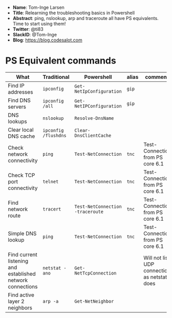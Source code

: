 * **Name**: Tom-Inge Larsen
* **Title**: Relearning the troubleshooting basics in Powershell
* **Abstract**: ping, nslookup, arp and traceroute all have PS equivalents. Time to start using them!
* **Twitter**: @ti83
* **SlackID**: @Tom-Inge
* **Blog**: https://blog.codesalot.com

# PS Equivalent commands

What | Traditional | Powershell | alias | comments
-----|-------------|------------|-------|----------
Find IP addresses|`ipconfig`|`Get-NetIpConfiguration`|`gip`|
Find DNS servers|`ipconfig /all`|`Get-NetIPConfiguration`|`gip`|
DNS lookups|`nslookup`|`Resolve-DnsName`||
Clear local DNS cache|`ipconfig /flushdns`|`Clear-DnsClientCache`||
Check network connectivity|`ping`|`Test-NetConnection`|`tnc`|Test-Connection from PS core 6.1
Check TCP port connectivity|`telnet`|`Test-NetConnection`|`tnc`|Test-Connection from PS core 6.1
Find network route|`tracert`|`Test-NetConnection -traceroute`|`tnc`|Test-Connection from PS core 6.1
Simple DNS lookup|`ping`|`Test-NetConnection`|`tnc`|Test-Connection from PS core 6.1
Find current listening and established network connections|`netstat -ano`|`Get-NetTcpConnection`||Will not list UDP connections as netstat does
Find active layer 2 neighbors|`arp -a`|`Get-NetNeighbor`||